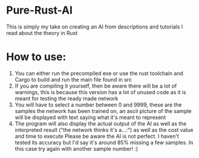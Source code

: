 # Pure-Rust-AI
This is simply my take on creating an AI from descriptions and tutorials I read about the theory in Rust

# How to use:
1. You can either run the precompiled exe or use the rust toolchain and Cargo to build and run the main file found in src
1. If you are compiling it yourself, then be aware there will be a lot of warnings, this is because this version has a lot of unused code as it is meant for testing the ready made network
1. You will have to select a number between 0 and 9999, these are the samples the network has been trained on, an ascii picture of the sample will be displayed with text saying what it's meant to represent
1. The program will also display the actual output of the AI as well as the interpreted result ("the network thinks it's a...:") as well as the cost value and time to execute
Please be aware the AI is not perfect. I haven't tested its accuracy but I'd say it's around 85% missing a few samples. In this case try again with another sample number! :)
